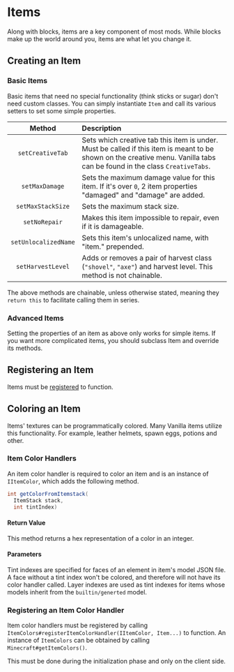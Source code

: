 Items
=====

Along with blocks, items are a key component of most mods. While blocks make up the world around you, items are what let you change it.

Creating an Item
----------------

### Basic Items

Basic items that need no special functionality (think sticks or sugar) don't need custom classes. You can simply instantiate `Item` and call its various setters to set some simple properties.

|         Method         |                  Description                  |
|:----------------------:|:----------------------------------------------|
|    `setCreativeTab`    | Sets which creative tab this item is under. Must be called if this item is meant to be shown on the creative menu. Vanilla tabs can be found in the class `CreativeTabs`. |
|     `setMaxDamage`     | Sets the maximum damage value for this item. If it's over `0`, 2 item properties "damaged" and "damage" are added. |
|    `setMaxStackSize`   | Sets the maximum stack size.                  |
|      `setNoRepair`     | Makes this item impossible to repair, even if it is damageable. |
|  `setUnlocalizedName`  | Sets this item's unlocalized name, with "item." prepended. |
|    `setHarvestLevel`   | Adds or removes a pair of harvest class (`"shovel"`, `"axe"`) and harvest level. This method is not chainable. |

The above methods are chainable, unless otherwise stated, meaning they `return this` to facilitate calling them in series.

### Advanced Items

Setting the properties of an item as above only works for simple items. If you want more complicated items, you should subclass Item and override its methods.

Registering an Item
-------------------

Items must be [registered][registering] to function.

Coloring an Item
----------------

Items' textures can be programmatically colored. Many Vanilla items utilize this functionality. For example, leather helmets, spawn eggs, potions and other.

### Item Color Handlers

An item color handler is required to color an item and is an instance of `IItemColor`, which adds the following method.

```java
int getColorFromItemstack(
  ItemStack stack, 
  int tintIndex)
```

#### Return Value

This method returns a hex representation of a color in an integer.

#### Parameters

Tint indexes are specified for faces of an element in item's model JSON file. A face without a tint index won't be colored, and therefore will not have its color handler called. Layer indexes are used as tint indexes for items whose models inherit from the `builtin/generted` model.

### Registering an Item Color Handler

Item color handlers must be registered by calling `ItemColors#registerItemColorHandler(IItemColor, Item...)` to function. An instance of `ItemColors` can be obtained by calling `Minecraft#getItemColors()`. 

This must be done during the initialization phase and only on the client side.

[registering]: ../concepts/registries.md#registering-things